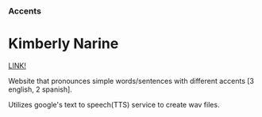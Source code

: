 ### Accents
Kimberly Narine
===

[LINK!]

Website that pronounces simple words/sentences with different accents [3 english, 2 spanish].

Utilizes google's text to speech(TTS) service to create wav files.

[LINK!]: kim-n.github.io/Accent-Site
